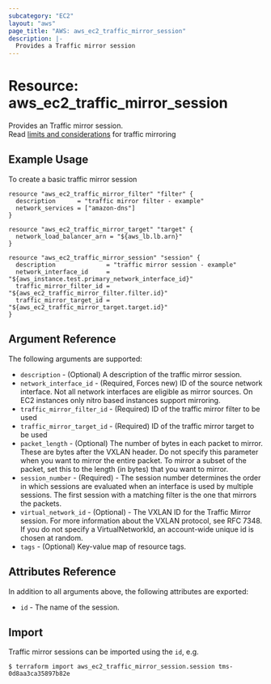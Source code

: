 ```yaml
---
subcategory: "EC2"
layout: "aws"
page_title: "AWS: aws_ec2_traffic_mirror_session"
description: |-
  Provides a Traffic mirror session
---
```


# Resource: aws_ec2_traffic_mirror_session

Provides an Traffic mirror session.  
Read [limits and considerations](https://docs.aws.amazon.com/vpc/latest/mirroring/traffic-mirroring-considerations.html) for traffic mirroring

## Example Usage

To create a basic traffic mirror session

```hcl
resource "aws_ec2_traffic_mirror_filter" "filter" {
  description      = "traffic mirror filter - example"
  network_services = ["amazon-dns"]
}

resource "aws_ec2_traffic_mirror_target" "target" {
  network_load_balancer_arn = "${aws_lb.lb.arn}"
}

resource "aws_ec2_traffic_mirror_session" "session" {
  description              = "traffic mirror session - example"
  network_interface_id     = "${aws_instance.test.primary_network_interface_id}"
  traffic_mirror_filter_id = "${aws_ec2_traffic_mirror_filter.filter.id}"
  traffic_mirror_target_id = "${aws_ec2_traffic_mirror_target.target.id}"
}
```

## Argument Reference

The following arguments are supported:

* `description` - (Optional) A description of the traffic mirror session.
* `network_interface_id` - (Required, Forces new) ID of the source network interface. Not all network interfaces are eligible as mirror sources. On EC2 instances only nitro based instances support mirroring.
* `traffic_mirror_filter_id`  - (Required) ID of the traffic mirror filter to be used
* `traffic_mirror_target_id` - (Required) ID of the traffic mirror target to be used
* `packet_length` - (Optional) The number of bytes in each packet to mirror. These are bytes after the VXLAN header. Do not specify this parameter when you want to mirror the entire packet. To mirror a subset of the packet, set this to the length (in bytes) that you want to mirror.
* `session_number` - (Required) - The session number determines the order in which sessions are evaluated when an interface is used by multiple sessions. The first session with a matching filter is the one that mirrors the packets. 
* `virtual_network_id` - (Optional) - The VXLAN ID for the Traffic Mirror session. For more information about the VXLAN protocol, see RFC 7348. If you do not specify a VirtualNetworkId, an account-wide unique id is chosen at random.
* `tags` - (Optional) Key-value map of resource tags.

## Attributes Reference

In addition to all arguments above, the following attributes are exported:

* `id` - The name of the session.

## Import

Traffic mirror sessions can be imported using the `id`, e.g.

```
$ terraform import aws_ec2_traffic_mirror_session.session tms-0d8aa3ca35897b82e
```
